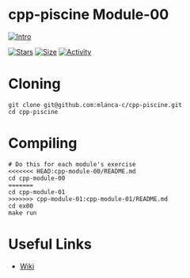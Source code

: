 # cpp-piscine Module-00

[![Intro](https://img.shields.io/badge/Cursus-cpp_module_01-success?style=for-the-badge&logo=42)](https://github.com/mlanca-c/cpp-piscine)
 
 [![Stars](https://img.shields.io/github/stars/mlanca-c/cpp-piscine?color=ffff00&label=Stars&logo=Stars&style=?style=flat)](https://github.com/mlanca-c/cpp-piscine)
 [![Size](https://img.shields.io/github/repo-size/mlanca-c/cpp-piscine?color=blue&label=Size&logo=Size&style=?style=flat)](https://github.com/mlanca-c/cpp-piscine)
 [![Activity](https://img.shields.io/github/last-commit/mlanca-c/cpp-piscine?color=red&label=Last%20Commit&style=flat)](https://github.com/mlanca-c/cpp-piscine)
 
# Cloning

 ```
 git clone git@github.com:mlanca-c/cpp-piscine.git
 cd cpp-piscine
 ```
 
# Compiling
 
 ```
 # Do this for each module's exercise
<<<<<<< HEAD:cpp-module-00/README.md
 cd cpp-module-00
=======
 cd cpp-module-01
>>>>>>> cpp-module-01:cpp-module-01/README.md
 cd ex00
 make run
 ```

# Useful Links

 * [Wiki](https://github.com/mlanca-c/cpp-piscine/wiki/Module-00)
